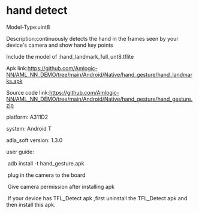 # hand detect

Model-Type:uint8

Description:continuously detects the hand in the frames seen by your device's camera and show hand key points

Include the model of :hand_landmark_full_unt8.tflite

Apk link:https://github.com/Amlogic-NN/AML_NN_DEMO/tree/main/Android/Native/hand_gesture/hand_landmarks.apk

Source code link:https://github.com/Amlogic-NN/AML_NN_DEMO/tree/main/Android/Native/hand_gesture/hand_gesture.zip

platform: A311D2

system: Android T

adla_soft version: 1.3.0

user guide:

​    adb install -t hand_gesture.apk

​	plug in the camera to the board

​    Give camera permission after installing apk

​    If your device has TFL_Detect apk ,first uninstall the TFL_Detect apk and then install this apk.